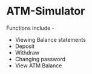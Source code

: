 # ATM-Simulator

Functions include -  
- Viewing Balance statements  
- Deposit  
- Withdraw  
- Changing password  
- View ATM Balance  
